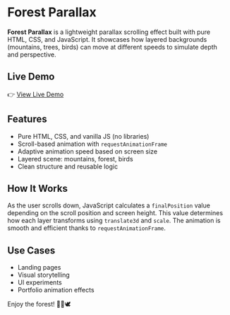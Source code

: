 # Forest Parallax

**Forest Parallax** is a lightweight parallax scrolling effect built with pure HTML, CSS, and JavaScript. It showcases how layered backgrounds (mountains, trees, birds) can move at different speeds to simulate depth and perspective.

## Live Demo

👉 [View Live Demo](https://your-live-demo-url.com)

## Features

- Pure HTML, CSS, and vanilla JS (no libraries)
- Scroll-based animation with `requestAnimationFrame`
- Adaptive animation speed based on screen size
- Layered scene: mountains, forest, birds
- Clean structure and reusable logic


## How It Works

As the user scrolls down, JavaScript calculates a `finalPosition` value depending on the scroll position and screen height. This value determines how each layer transforms using `translate3d` and `scale`. The animation is smooth and efficient thanks to `requestAnimationFrame`.

## Use Cases

- Landing pages
- Visual storytelling
- UI experiments
- Portfolio animation effects

Enjoy the forest! 🌲🌿🕊️


